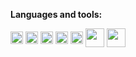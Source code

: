 
**Languages and tools:**

<img align="center" height="20" src="https://raw.githubusercontent.com/jakeliny/jakeliny/master/images/typescript.png">
<img align="center" height="20" src="https://raw.githubusercontent.com/jakeliny/jakeliny/master/images/nodejs.png">
<img align="center" height="20" src="https://cdn.iconscout.com/icon/free/png-512/vuejs-1175052.png">
<img align="center" height="20" src="https://miro.medium.com/max/4096/1*Y1hq9sHXG26Fyhys81z8rg.png">
<img align="center" height="20" src="https://raw.githubusercontent.com/jakeliny/jakeliny/master/images/javascript.png">
<img align="center" height="30" src="https://raw.githubusercontent.com/jakeliny/jakeliny/master/images/python.png">
<img height="30" align="center" src="https://raw.githubusercontent.com/jakeliny/jakeliny/master/images/linux.png">

